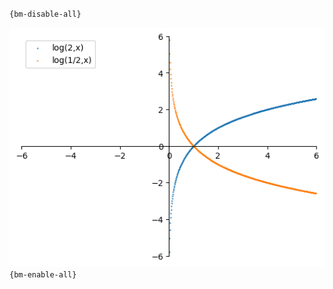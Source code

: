 `{bm-disable-all}`

![Graph(s) of log(2,x),log(1/2,x)](calculus_f08a4a213286903d08962cf298f67be9.png)
`{bm-enable-all}`

